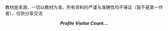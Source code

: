 教材是本源，一切以教材为准，所有资料的严谨与准确性均不保证（我不是第一作者），仅供分享交流
<p align="center">
  <i><b>Profile Visitor Count...</b></i><br>
  <img src="https://profile-counter.glitch.me/liujunhong2/count.svg" alt=""/>
</p>
